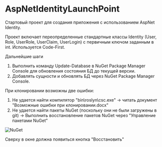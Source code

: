 # AspNetIdentityLaunchPoint
Стартовый проект для создания приложения с использованием AspNet Identity.

Проект включает переопределенные стандартные классы Identity (User, Role, UserRole, UserClaim, UserLogin) с первичным ключом заданным в int. Используется Code-First.

Дальнейшие шаги

1. Выполнить команду Update-Database в NuGet Package Manager Console для обновления состояния БД до текущей версии.
2. Добавлять сущности и обновлять БД через NuGet Package Manager Console.


При клонировании возможны две ошибки:

1. Не удается найти компилятор "bin\roslyn\csc.exe" -> читать документ "Возможные ошибки при клонировании.docx"
2. Не удается найти пакеты NuGet (поскольку они не были загружены в git) -> Выполнить восстановление пакетов NuGet через "Управление пакетами NuGet"

![NuGet](https://docs.microsoft.com/ru-ru/nuget/consume-packages/media/managepackagesuicommand.png)

Сверху в окне должна появиться кнопка "Восстановить"
